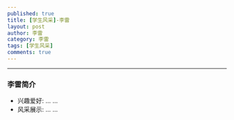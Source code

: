 ```yaml
---
published: true
title: [学生风采]-李雷
layout: post
author: 李雷
category: 李雷
tags: [学生风采]
comments: true 
---
```


---

### 李雷简介

- 兴趣爱好: ... ...
- 风采展示: ... ...
